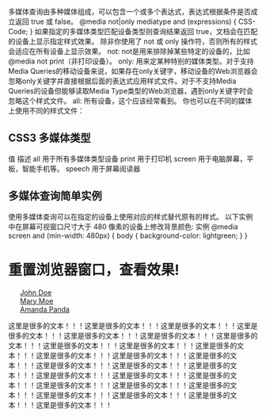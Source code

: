 多媒体查询由多种媒体组成，可以包含一个或多个表达式，表达式根据条件是否成立返回 true 或 false。
@media not|only mediatype and (expressions) {
    CSS-Code;
}
如果指定的多媒体类型匹配设备类型则查询结果返回 true，文档会在匹配的设备上显示指定样式效果。
除非你使用了 not 或 only 操作符，否则所有的样式会适应在所有设备上显示效果。
not: not是用来排除掉某些特定的设备的，比如 @media not print（非打印设备）。
only: 用来定某种特别的媒体类型。对于支持Media Queries的移动设备来说，如果存在only关键字，移动设备的Web浏览器会忽略only关键字并直接根据后面的表达式应用样式文件。对于不支持Media Queries的设备但能够读取Media Type类型的Web浏览器，遇到only关键字时会忽略这个样式文件。
all: 所有设备，这个应该经常看到。
你也可以在不同的媒体上使用不同的样式文件：
## CSS3 多媒体类型 ##
值	描述
all	用于所有多媒体类型设备
print	用于打印机
screen	用于电脑屏幕，平板，智能手机等。
speech	用于屏幕阅读器
## 多媒体查询简单实例 ##
使用多媒体查询可以在指定的设备上使用对应的样式替代原有的样式。
以下实例中在屏幕可视窗口尺寸大于 480 像素的设备上修改背景颜色:
实例
@media screen and (min-width: 480px) {
    body {
        background-color: lightgreen;
    }
}
<!DOCTYPE html>
<html>
<head>
<style>
#nav {
    list-style-type: none;
}

#nav li a {
  color: green;
  text-decoration: none;
  padding: 3px; 
  display: block;
}

#nav {
    width: 35%;
    float:left;
}

@media screen and (max-width: 699px) and (min-width: 520px), (min-width: 1151px) {
    #nav li a {
        padding-left: 30px;
        background: url(email-icon.png) left center no-repeat;
    }
}

@media screen and (max-width: 1000px) and (min-width: 700px) {
    #nav li a:before {
        content: "Email: ";
        font-style: italic;
        color: #666666;
    }
}

@media screen and (min-width: 1001px) {
    #nav li a:after {
        content: " (" attr(data-email) ")";
        font-size: 12px;
        font-style: italic;
        color: #666666;
    }
}
</style>
</head>
<body>

<h1>重置浏览器窗口，查看效果!</h1>

<ul id="nav">
  <li><a data-email="johndoe@example.com" href="mailto:johndoe@example.com">John Doe</a></li>
  <li><a data-email="marymoe@example.com" href="mailto:marymoe@example.com">Mary Moe</a></li>
  <li><a data-email="amandapanda@example.com" href="mailto:amandapanda@example.com">Amanda Panda</a></li>
</ul>

<div id="main">
<p>这里是很多的文本！！！这里是很多的文本！！！这里是很多的文本！！！这里是很多的文本！！！这里是很多的文本！！！这里是很多的文本！！！这里是很多的文本！！！这里是很多的文本！！！这里是很多的文本！！！这里是很多的文本！！！这里是很多的文本！！！这里是很多的文本！！！这里是很多的文本！！！这里是很多的文本！！！这里是很多的文本！！！这里是很多的文本！！！这里是很多的文本！！！这里是很多的文本！！！这里是很多的文本！！！这里是很多的文本！！！这里是很多的文本！！！这里是很多的文本！！！这里是很多的文本！！！这里是很多的文本！！！这里是很多的文本！！！这里是很多的文本！！！</p>
</div>

</body>
</html>
